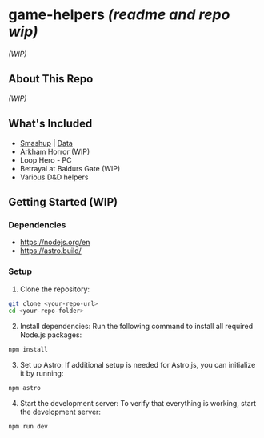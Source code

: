 # game-helpers _(readme and repo wip)_
_(WIP)_
## About This Repo
_(WIP)_

## What's Included
- [Smashup](/src/smashup) | [Data](/src/data/smashup)
- Arkham Horror (WIP)
- Loop Hero - PC
- Betrayal at Baldurs Gate (WIP)
- Various D&D helpers

## Getting Started (WIP)
### Dependencies 
- https://nodejs.org/en
- https://astro.build/

### Setup
1. Clone the repository:
```bash
git clone <your-repo-url>
cd <your-repo-folder>
```
2. Install dependencies: Run the following command to install all required Node.js packages:
```bash
npm install
```
3. Set up Astro: If additional setup is needed for Astro.js, you can initialize it by running:
```bash
npm astro
```
4. Start the development server: To verify that everything is working, start the development server:
```bash
npm run dev
```
